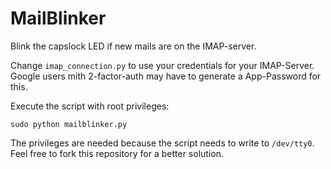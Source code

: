 # MailBlinker
Blink the capslock LED if new mails are on the IMAP-server.

Change `imap_connection.py` to use your credentials for your IMAP-Server. 
Google users mith 2-factor-auth may have to generate a App-Password for 
this.

Execute the script with root privileges:
```shell
sudo python mailblinker.py
```
The privileges are needed because the script needs to write to 
`/dev/tty0`. Feel free to fork this repository for a better solution. 